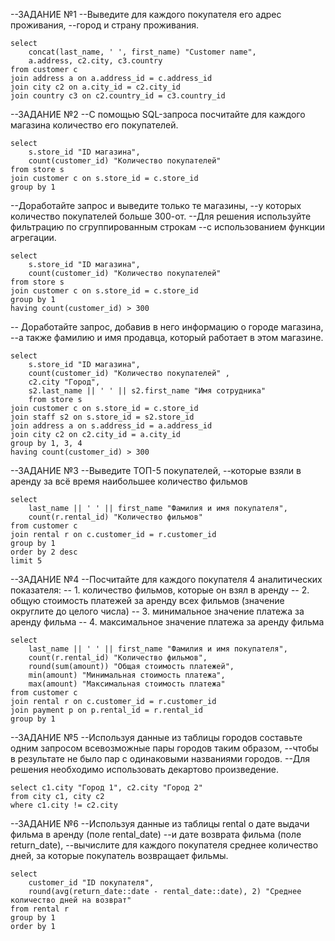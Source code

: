 
--ЗАДАНИЕ №1
--Выведите для каждого покупателя его адрес проживания, 
--город и страну проживания.
```
select
	concat(last_name, ' ', first_name) "Customer name",
	a.address, c2.city, c3.country
from customer c
join address a on a.address_id = c.address_id
join city c2 on a.city_id = c2.city_id
join country c3 on c2.country_id = c3.country_id
```

--ЗАДАНИЕ №2
--С помощью SQL-запроса посчитайте для каждого магазина количество его покупателей.
```
select
	s.store_id "ID магазина",
	count(customer_id) "Количество покупателей" 
from store s 
join customer c on s.store_id = c.store_id
group by 1
```
--Доработайте запрос и выведите только те магазины, 
--у которых количество покупателей больше 300-от.
--Для решения используйте фильтрацию по сгруппированным строкам 
--с использованием функции агрегации.
```
select
	s.store_id "ID магазина",
	count(customer_id) "Количество покупателей" 
from store s 
join customer c on s.store_id = c.store_id
group by 1
having count(customer_id) > 300
```



-- Доработайте запрос, добавив в него информацию о городе магазина, 
--а также фамилию и имя продавца, который работает в этом магазине.
```
select
	s.store_id "ID магазина",
	count(customer_id) "Количество покупателей" ,
	c2.city "Город",
	s2.last_name || ' ' || s2.first_name "Имя сотрудника"
	from store s 
join customer c on s.store_id = c.store_id
join staff s2 on s.store_id = s2.store_id
join address a on s.address_id = a.address_id
join city c2 on c2.city_id = a.city_id
group by 1, 3, 4
having count(customer_id) > 300
```



--ЗАДАНИЕ №3
--Выведите ТОП-5 покупателей, 
--которые взяли в аренду за всё время наибольшее количество фильмов
```
select
	last_name || ' ' || first_name "Фамилия и имя покупателя",
	count(r.rental_id) "Количество фильмов"
from customer c 
join rental r on c.customer_id = r.customer_id
group by 1
order by 2 desc
limit 5
```


--ЗАДАНИЕ №4
--Посчитайте для каждого покупателя 4 аналитических показателя:
--  1. количество фильмов, которые он взял в аренду
--  2. общую стоимость платежей за аренду всех фильмов (значение округлите до целого числа)
--  3. минимальное значение платежа за аренду фильма
--  4. максимальное значение платежа за аренду фильма
```
select 
	last_name || ' ' || first_name "Фамилия и имя покупателя",
	count(r.rental_id) "Количество фильмов",
	round(sum(amount)) "Общая стоимость платежей",
	min(amount) "Минимальная стоимость платежа",
	max(amount) "Максимальная стоимость платежа"
from customer c
join rental r on c.customer_id = r.customer_id
join payment p on p.rental_id = r.rental_id
group by 1
```

--ЗАДАНИЕ №5
--Используя данные из таблицы городов составьте одним запросом всевозможные пары городов таким образом,
 --чтобы в результате не было пар с одинаковыми названиями городов. 
 --Для решения необходимо использовать декартово произведение.
 ```
select c1.city "Город 1", c2.city "Город 2"
from city c1, city c2
where c1.city != c2.city
```


--ЗАДАНИЕ №6
--Используя данные из таблицы rental о дате выдачи фильма в аренду (поле rental_date)
--и дате возврата фильма (поле return_date), 
--вычислите для каждого покупателя среднее количество дней, за которые покупатель возвращает фильмы.
```
select
	customer_id "ID покупателя",
	round(avg(return_date::date - rental_date::date), 2) "Среднее количество дней на возврат"
from rental r 
group by 1
order by 1
```

